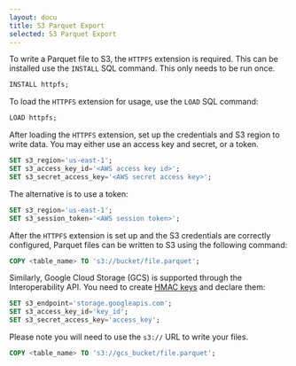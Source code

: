 ```yaml
---
layout: docu
title: S3 Parquet Export
selected: S3 Parquet Export
---
```


To write a Parquet file to S3, the `HTTPFS` extension is required. This can be installed use the `INSTALL` SQL command. This only needs to be run once.

```sql
INSTALL httpfs;
```

To load the `HTTPFS` extension for usage, use the `LOAD` SQL command:

```sql
LOAD httpfs;
```

After loading the `HTTPFS` extension, set up the credentials and S3 region to write data. You may either use an access key and secret, or a token.

```sql
SET s3_region='us-east-1';
SET s3_access_key_id='<AWS access key id>';
SET s3_secret_access_key='<AWS secret access key>';
```

The alternative is to use a token:

```sql
SET s3_region='us-east-1';
SET s3_session_token='<AWS session token>';
```

After the `HTTPFS` extension is set up and the S3 credentials are correctly configured, Parquet files can be written to S3 using the following command:

```sql
COPY <table_name> TO 's3://bucket/file.parquet';
```

Similarly, Google Cloud Storage (GCS) is supported through the Interoperability API. You need to create [HMAC keys](https://console.cloud.google.com/storage/settings;tab=interoperability) and declare them:

```sql
SET s3_endpoint='storage.googleapis.com';
SET s3_access_key_id='key_id';
SET s3_secret_access_key='access_key';
```

Please note you will need to use the `s3://` URL to write your files.

```sql
COPY <table_name> TO 's3://gcs_bucket/file.parquet';
```
